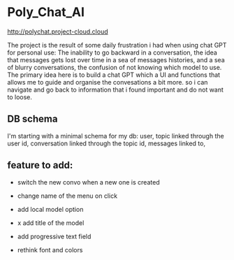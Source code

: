 # Poly_Chat_AI

http://polychat.project-cloud.cloud

The project is the result of some daily frustration i had when using chat GPT for personal use:
The inability to go backward in a conversation, the idea that messages gets lost over time in a sea of messages histories, and a sea of blurry conversations, the confusion of not knowing which model to use.
The primary idea here is to build a chat GPT which a UI and functions that allows me to guide and organise the convesations a bit more. so i can navigate and go back to information that i found important and do not want to loose.



## DB schema

I'm starting with a minimal schema for my db:
user,
topic linked through the user id,
conversation linked through the topic id,
messages linked to, 

## feature to add:

- switch the new convo when a new one is created

- change name of the menu on click 

- add local model option 

- x add title of the model 

- add progressive text field

- rethink font and colors